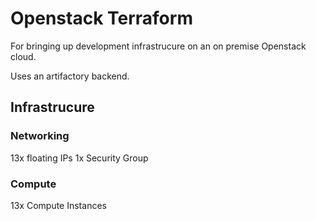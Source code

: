 # Openstack Terraform
For bringing up development infrastrucure on an on premise Openstack cloud.

Uses an artifactory backend.

## Infrastrucure

### Networking
13x floating IPs
1x Security Group

### Compute
13x Compute Instances
